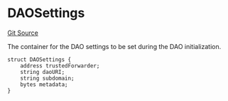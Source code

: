 # DAOSettings
[Git Source](https://github.com/DAObox/fantastic-spork/blob/417d39e05e02311e6212644ed1689713e91fc673/src/lib/Types.sol)

The container for the DAO settings to be set during the DAO initialization.


```solidity
struct DAOSettings {
    address trustedForwarder;
    string daoURI;
    string subdomain;
    bytes metadata;
}
```

